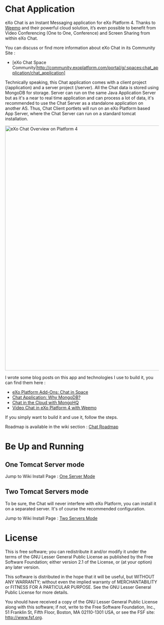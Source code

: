 Chat Application
============

eXo Chat is an Instant Messaging application for eXo Platform 4.
Thanks to [Weemo](http://www.weemo.com) and their powerful cloud solution, it’s even possible to benefit from Video Conferencing (One to One, Conference) and Screen Sharing from within eXo Chat.

You can discuss or find more information about eXo Chat in its Community Site :
- [eXo Chat Space Community|http://community.exoplatform.com/portal/g/:spaces:chat_application/chat_application]

Technically speaking, this Chat application comes with a client project (/application) and a server project (/server). All the Chat data is stored using MongoDB for storage.
Server can run on the same Java Application Server but as it's a near to real time application and can process a lot of data, it's recommended to use the Chat Server as a standalone application on another AS.
Thus, Chat Client portlets will run on an eXo Platform based App Server, where the Chat Server can run on a standard tomcat installation.

<img src="https://raw.github.com/benjp/chat/master/data/screenshots/chat-platform4-retina.png" alt="eXo Chat Overview on Platform 4" width="800">

I wrote some blog posts on this app and technologies I use to build it, you can find them here :
- [eXo Platform Add-Ons: Chat in Space](http://blog.exoplatform.com/2012/12/11/exo-platform-add-ons-chat-in-space)
- [Chat Application: Why MongoDB?](http://blog.exoplatform.com/2012/12/18/chat-application-why-mongodb)
- [Chat in the Cloud with MongoHQ](http://blog.exoplatform.com/2012/12/20/chat-in-the-cloud-with-mongohq)
- [Video Chat in eXo Platform 4 with Weemo](http://blog.exoplatform.com/2013/05/22/video-chat-in-exo-platform-4-with-weemo)

If you simply want to build it and use it, follow the steps.

Roadmap is available in the wiki section : [Chat Roadmap](https://github.com/exo-addons/chat-application/wiki/Roadmap)

Be Up and Running
===============

One Tomcat Server mode
----------------

Jump to Wiki Install Page : [One Server Mode](https://github.com/exo-addons/chat-application/wiki/One-Server-Mode)

Two Tomcat Servers mode
----------------

To be sure, the Chat will never interfere with eXo Platform, you can install it on a separated server. It's of course the recommended configuration.

Jump to Wiki Install Page : [Two Servers Mode](https://github.com/exo-addons/chat-application/wiki/Two-Servers-Mode)



License
===============

This is free software; you can redistribute it and/or modify it
under the terms of the GNU Lesser General Public License as
published by the Free Software Foundation; either version 2.1 of
the License, or (at your option) any later version.

This software is distributed in the hope that it will be useful,
but WITHOUT ANY WARRANTY; without even the implied warranty of
MERCHANTABILITY or FITNESS FOR A PARTICULAR PURPOSE. See the GNU
Lesser General Public License for more details.

You should have received a copy of the GNU Lesser General Public
License along with this software; if not, write to the Free
Software Foundation, Inc., 51 Franklin St, Fifth Floor, Boston, MA
02110-1301 USA, or see the FSF site: http://www.fsf.org.

